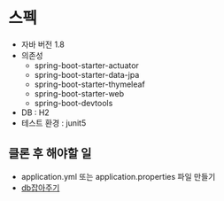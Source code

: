 # 스펙
- 자바 버전 1.8
- 의존성
  - spring-boot-starter-actuator
  - spring-boot-starter-data-jpa
  - spring-boot-starter-thymeleaf
  - spring-boot-starter-web
  - spring-boot-devtools
- DB : H2
- 테스트 환경 : junit5

## 클론 후 해야할 일 
- application.yml 또는 application.properties 파일 만들기
- [db잡아주기](https://github.com/HomoEfficio/dev-tips/blob/master/IntelliJ%EC%97%90%EC%84%9C-H2-DB-%EC%97%B0%EA%B2%B0%ED%95%98%EA%B3%A0-JPA-Console-%EC%82%AC%EC%9A%A9%ED%95%98%EA%B8%B0.md)
